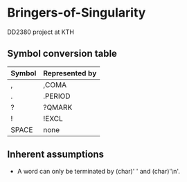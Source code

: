 Bringers-of-Singularity
=======================

DD2380 project at KTH

## Symbol conversion table
| Symbol | Represented by |
|---|---|
| , | ,COMA |
| . | .PERIOD |
| ? | ?QMARK |
| ! | !EXCL |
| SPACE | none |

## Inherent assumptions
- A word can only be terminated by (char)' ' and (char)'\n'.